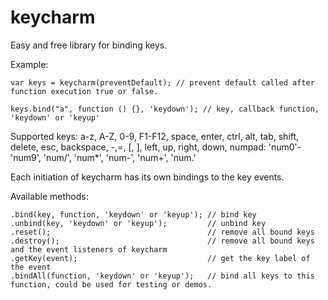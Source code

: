 keycharm
========

Easy and free library for binding keys.


Example:

```
var keys = keycharm(preventDefault); // prevent default called after function execution true or false.

keys.bind("a", function () {}, 'keydown'); // key, callback function, 'keydown' or 'keyup'
```

Supported keys:
a-z, A-Z, 0-9, F1-F12, space, enter, ctrl, alt, tab, shift, 
delete, esc, backspace, -,=, [, ], left, up, right, down, numpad: 'num0'-'num9', 'num/', 'num*', 'num-', 'num+', 'num.'


Each initiation of keycharm has its own bindings to the key events.

Available methods:

```
.bind(key, function, 'keydown' or 'keyup'); // bind key 
.unbind(key, 'keydown' or 'keyup');         // unbind key
.reset();                                   // remove all bound keys
.destroy();                                 // remove all bound keys and the event listeners of keycharm
.getKey(event);                             // get the key label of the event
.bindAll(function, 'keydown' or 'keyup');   // bind all keys to this function, could be used for testing or demos.
```